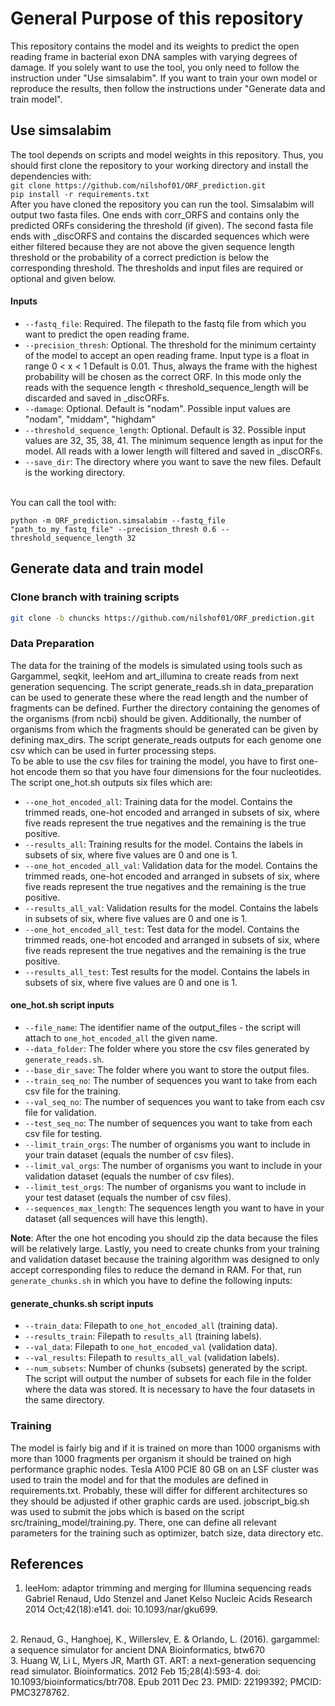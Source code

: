 # General Purpose of this repository
This repository contains the model and its weights to predict the open reading frame in bacterial exon DNA samples with varying degrees of damage. If you solely want to use the tool, you only need to follow the instruction under "Use simsalabim". If you want to train your own model or reproduce the results, then follow the instructions under  "Generate data and train model".

## Use simsalabim
The tool depends on scripts and model weights in this repository. Thus, you should first clone the repository to your working directory and install the dependencies with:
<br>
```git clone https://github.com/nilshof01/ORF_prediction.git```
<br>
```pip install -r requirements.txt```
<br>
After you have cloned the repository you can run the tool. Simsalabim will output two fasta files. One ends with corr_ORFS and contains only the predicted ORFs considering the threshold (if given). The second fasta file ends with _discORFS and contains the discarded sequences which were either filtered because they are not above the given sequence length threshold or the probability of a correct prediction is below the corresponding threshold. The thresholds and input files are required or optional and given below.
<br>
#### Inputs 
- `--fastq_file`: Required. The filepath to the fastq file from which you want to predict the open reading frame.
- `--precision_thresh`: Optional. The threshold for the minimum certainty of the model to accept an open reading frame. Input type is a float in range  0 < x < 1 Default is 0.01. Thus, always the frame with the highest probability will be chosen as the correct ORF. In this mode only the reads with the sequence length < threshold_sequence_length will be discarded and saved in _discORFs.
- `--damage`: Optional. Default is "nodam". Possible input values are "nodam", "middam", "highdam"
- `--threshold_sequence_length`: Optional. Default is 32. Possible input values are 32, 35, 38, 41. The minimum sequence length as input for the model. All reads with a lower length will filtered and saved in _discORFs.
- `--save_dir`: The directory where you want to save the new files. Default is the working directory.
<br>
You can call the tool with:
<br>

```python -m ORF_prediction.simsalabim --fastq_file "path_to_my_fastq_file" --precision_thresh 0.6 --threshold_sequence_length 32```
<br>

## Generate data and train model

### Clone branch with training scripts
```bash
git clone -b chuncks https://github.com/nilshof01/ORF_prediction.git
```

### Data Preparation

The data for the training of the models is simulated using tools such as Gargammel, seqkit, leeHom and art_illumina to create reads from next generation sequencing. The script generate_reads.sh in data_preparation can be used to generate these where the read length and the number of fragments can be defined. Further the directory containing the genomes of the organisms (from ncbi) should be given. Additionally, the number of organisms from which the fragments should be generated can be given by defining max_dirs. The script generate_reads outputs for each genome one csv which can be used in furter processing steps. 
<br>
To be able to use the csv files for training the model, you have to first one-hot encode them so that you have four dimensions for the four nucleotides. The script one_hot.sh outputs six files which are:
<br>

- `--one_hot_encoded_all`: Training data for the model. Contains the trimmed reads, one-hot encoded and arranged in subsets of six, where five reads represent the true negatives and the remaining is the true positive.
- `--results_all`: Training results for the model. Contains the labels in subsets of six, where five values are 0 and one is 1.
- `--one_hot_encoded_all_val`: Validation data for the model. Contains the trimmed reads, one-hot encoded and arranged in subsets of six, where five reads represent the true negatives and the remaining is the true positive.
- `--results_all_val`: Validation results for the model. Contains the labels in subsets of six, where five values are 0 and one is 1.
- `--one_hot_encoded_all_test`: Test data for the model. Contains the trimmed reads, one-hot encoded and arranged in subsets of six, where five reads represent the true negatives and the remaining is the true positive.
- `--results_all_test`: Test results for the model. Contains the labels in subsets of six, where five values are 0 and one is 1.

#### one_hot.sh script inputs

- `--file_name`: The identifier name of the output_files - the script will attach to `one_hot_encoded_all` the given name.
- `--data_folder`: The folder where you store the csv files generated by `generate_reads.sh`.
- `--base_dir_save`: The folder where you want to store the output files.
- `--train_seq_no`: The number of sequences you want to take from each csv file for the training.
- `--val_seq_no`: The number of sequences you want to take from each csv file for validation.
- `--test_seq_no`: The number of sequences you want to take from each csv file for testing.
- `--limit_train_orgs`: The number of organisms you want to include in your train dataset (equals the number of csv files).
- `--limit_val_orgs`: The number of organisms you want to include in your validation dataset (equals the number of csv files).
- `--limit_test_orgs`: The number of organisms you want to include in your test dataset (equals the number of csv files).
- `--sequences_max_length`: The sequences length you want to have in your dataset (all sequences will have this length).

**Note**: After the one hot encoding you should zip the data because the files will be relatively large. Lastly, you need to create chunks from your training and validation dataset because the training algorithm was designed to only accept corresponding files to reduce the demand in RAM. For that, run `generate_chunks.sh` in which you have to define the following inputs:

#### generate_chunks.sh script inputs

- `--train_data`: Filepath to `one_hot_encoded_all` (training data).
- `--results_train`: Filepath to `results_all` (training labels).
- `--val_data`: Filepath to `one_hot_encoded_val` (validation data).
- `--val_results`: Filepath to `results_all_val` (validation labels).
- `--num_subsets`: Number of chunks (subsets) generated by the script.
The script will output the number of subsets for each file in the folder where the data was stored. It is necessary to have the four datasets in the same directory.

### Training
The model is fairly big and if it is trained on more than 1000 organisms with more than 1000 fragments per organism it should be trained on high performance graphic nodes.  Tesla A100 PCIE 80 GB on an LSF cluster was used to train the model and for that the modules are defined in requirements.txt. Probably, these will differ for different architectures so they should be adjusted if other graphic cards are used. jobscript_big.sh was used to submit the jobs which is based on the script src/training_model/training.py. There, one can define all relevant parameters for the training such as optimizer, batch size, data directory etc. 

## References
1. leeHom: adaptor trimming and merging for Illumina sequencing reads
Gabriel Renaud, Udo Stenzel and Janet Kelso
Nucleic Acids Research 2014 Oct;42(18):e141. doi: 10.1093/nar/gku699.
<br>
2. Renaud, G., Hanghoej, K., Willerslev, E. & Orlando, L. (2016). gargammel: a sequence simulator for ancient DNA Bioinformatics, btw670
<br>
3. Huang W, Li L, Myers JR, Marth GT. ART: a next-generation sequencing read simulator. Bioinformatics. 2012 Feb 15;28(4):593-4. doi: 10.1093/bioinformatics/btr708. Epub 2011 Dec 23. PMID: 22199392; PMCID: PMC3278762.
